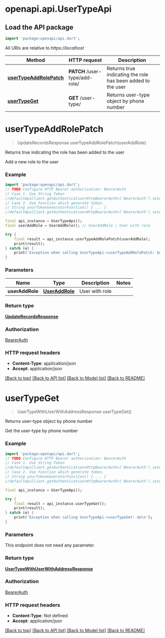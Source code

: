 # openapi.api.UserTypeApi

## Load the API package
```dart
import 'package:openapi/api.dart';
```

All URIs are relative to *https://localhost*

Method | HTTP request | Description
------------- | ------------- | -------------
[**userTypeAddRolePatch**](UserTypeApi.md#usertypeaddrolepatch) | **PATCH** /user-type/add-role/ | Returns true indicating the role has been added to the user
[**userTypeGet**](UserTypeApi.md#usertypeget) | **GET** /user-type/ | Returns user-type object by phone number


# **userTypeAddRolePatch**
> UpdateRecordsResponse userTypeAddRolePatch(userAddRole)

Returns true indicating the role has been added to the user

Add a new role to the user

### Example
```dart
import 'package:openapi/api.dart';
// TODO Configure HTTP Bearer authorization: BearerAuth
// Case 1. Use String Token
//defaultApiClient.getAuthentication<HttpBearerAuth>('BearerAuth').setAccessToken('YOUR_ACCESS_TOKEN');
// Case 2. Use Function which generate token.
// String yourTokenGeneratorFunction() { ... }
//defaultApiClient.getAuthentication<HttpBearerAuth>('BearerAuth').setAccessToken(yourTokenGeneratorFunction);

final api_instance = UserTypeApi();
final userAddRole = UserAddRole(); // UserAddRole | User with role

try {
    final result = api_instance.userTypeAddRolePatch(userAddRole);
    print(result);
} catch (e) {
    print('Exception when calling UserTypeApi->userTypeAddRolePatch: $e\n');
}
```

### Parameters

Name | Type | Description  | Notes
------------- | ------------- | ------------- | -------------
 **userAddRole** | [**UserAddRole**](UserAddRole.md)| User with role | 

### Return type

[**UpdateRecordsResponse**](UpdateRecordsResponse.md)

### Authorization

[BearerAuth](../README.md#BearerAuth)

### HTTP request headers

 - **Content-Type**: application/json
 - **Accept**: application/json

[[Back to top]](#) [[Back to API list]](../README.md#documentation-for-api-endpoints) [[Back to Model list]](../README.md#documentation-for-models) [[Back to README]](../README.md)

# **userTypeGet**
> UserTypeWithUserWithAddressResponse userTypeGet()

Returns user-type object by phone number

Get the user-type by phone number

### Example
```dart
import 'package:openapi/api.dart';
// TODO Configure HTTP Bearer authorization: BearerAuth
// Case 1. Use String Token
//defaultApiClient.getAuthentication<HttpBearerAuth>('BearerAuth').setAccessToken('YOUR_ACCESS_TOKEN');
// Case 2. Use Function which generate token.
// String yourTokenGeneratorFunction() { ... }
//defaultApiClient.getAuthentication<HttpBearerAuth>('BearerAuth').setAccessToken(yourTokenGeneratorFunction);

final api_instance = UserTypeApi();

try {
    final result = api_instance.userTypeGet();
    print(result);
} catch (e) {
    print('Exception when calling UserTypeApi->userTypeGet: $e\n');
}
```

### Parameters
This endpoint does not need any parameter.

### Return type

[**UserTypeWithUserWithAddressResponse**](UserTypeWithUserWithAddressResponse.md)

### Authorization

[BearerAuth](../README.md#BearerAuth)

### HTTP request headers

 - **Content-Type**: Not defined
 - **Accept**: application/json

[[Back to top]](#) [[Back to API list]](../README.md#documentation-for-api-endpoints) [[Back to Model list]](../README.md#documentation-for-models) [[Back to README]](../README.md)

